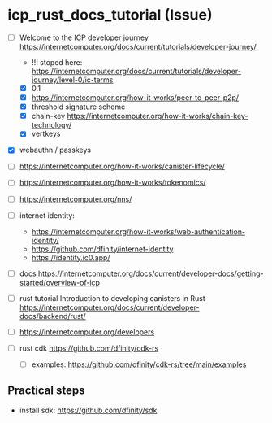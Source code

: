 # icp_rust_docs_tutorial (Issue)

- [ ] Welcome to the ICP developer journey https://internetcomputer.org/docs/current/tutorials/developer-journey/
  - !!! stoped here: https://internetcomputer.org/docs/current/tutorials/developer-journey/level-0/ic-terms
  - [x] 0.1
  - [x] https://internetcomputer.org/how-it-works/peer-to-peer-p2p/
  - [x] threshold signature scheme
  - [x] chain-key https://internetcomputer.org/how-it-works/chain-key-technology/
  - [x] vertkeys
- [x] webauthn / passkeys
- [ ] https://internetcomputer.org/how-it-works/canister-lifecycle/
- [ ] https://internetcomputer.org/how-it-works/tokenomics/
- [ ] https://internetcomputer.org/nns/
- [ ] internet identity:
  - https://internetcomputer.org/how-it-works/web-authentication-identity/
  - https://github.com/dfinity/internet-identity
  - https://identity.ic0.app/
- [ ] docs https://internetcomputer.org/docs/current/developer-docs/getting-started/overview-of-icp
- [ ] rust tutorial Introduction to developing canisters in Rust https://internetcomputer.org/docs/current/developer-docs/backend/rust/
- [ ] https://internetcomputer.org/developers

- [ ] rust cdk https://github.com/dfinity/cdk-rs
  - [ ] examples: https://github.com/dfinity/cdk-rs/tree/main/examples

## Practical steps

- install sdk: https://github.com/dfinity/sdk

